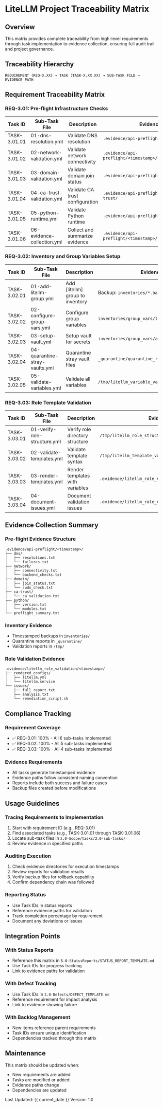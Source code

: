 # LiteLLM Project Traceability Matrix

## Overview

This matrix provides complete traceability from high-level requirements through task implementation to evidence collection, ensuring full audit trail and project governance.

## Traceability Hierarchy

```
REQUIREMENT (REQ-X.XX) → TASK (TASK-X.XX.XX) → SUB-TASK FILE → EVIDENCE PATH
```

## Requirement Traceability Matrix

### REQ-3.01: Pre-flight Infrastructure Checks

| Task ID | Sub-Task File | Description | Evidence Path | Dependencies |
|---------|---------------|-------------|---------------|--------------|
| TASK-3.01.01 | 01-dns-resolution.yml | Validate DNS resolution | `.evidence/api-preflight/<timestamp>/dns/` | None |
| TASK-3.01.02 | 02-network-validation.yml | Validate network connectivity | `.evidence/api-preflight/<timestamp>/network/` | TASK-3.01.01 |
| TASK-3.01.03 | 03-domain-validation.yml | Validate domain join status | `.evidence/api-preflight/<timestamp>/domain/` | TASK-3.01.02 |
| TASK-3.01.04 | 04-ca-trust-validation.yml | Validate CA trust configuration | `.evidence/api-preflight/<timestamp>/ca-trust/` | TASK-3.01.03 |
| TASK-3.01.05 | 05-python-runtime.yml | Validate Python runtime | `.evidence/api-preflight/<timestamp>/python/` | TASK-3.01.04 |
| TASK-3.01.06 | 06-evidence-collection.yml | Collect and summarize evidence | `.evidence/api-preflight/<timestamp>/preflight_summary.txt` | All above |

### REQ-3.02: Inventory and Group Variables Setup

| Task ID | Sub-Task File | Description | Evidence Path | Dependencies |
|---------|---------------|-------------|---------------|--------------|
| TASK-3.02.01 | 01-add-litellm-group.yml | Add [litellm] group to inventory | Backup: `inventories/*.bak.<timestamp>` | REQ-3.01 complete |
| TASK-3.02.02 | 02-configure-group-vars.yml | Configure group variables | `inventories/group_vars/litellm/main.yml` | TASK-3.02.01 |
| TASK-3.02.03 | 03-setup-vault.yml | Setup vault for secrets | `inventories/group_vars/all/vault.yml` | TASK-3.02.02 |
| TASK-3.02.04 | 04-quarantine-stray-vaults.yml | Quarantine stray vault files | `_quarantine/quarantine_report_<timestamp>.txt` | TASK-3.02.03 |
| TASK-3.02.05 | 05-validate-variables.yml | Validate all variables | `/tmp/litellm_variable_validation_<timestamp>.txt` | All above |

### REQ-3.03: Role Template Validation

| Task ID | Sub-Task File | Description | Evidence Path | Dependencies |
|---------|---------------|-------------|---------------|--------------|
| TASK-3.03.01 | 01-verify-role-structure.yml | Verify role directory structure | `/tmp/litellm_role_structure_<timestamp>.txt` | REQ-3.02 complete |
| TASK-3.03.02 | 02-validate-templates.yml | Validate template syntax | `/tmp/litellm_template_validation_<timestamp>.txt` | TASK-3.03.01 |
| TASK-3.03.03 | 03-render-templates.yml | Render templates with variables | `.evidence/litellm_role_validation/<timestamp>/` | TASK-3.03.02 |
| TASK-3.03.04 | 04-document-issues.yml | Document validation issues | `.evidence/litellm_role_validation/<timestamp>/issues/` | TASK-3.03.03 |

## Evidence Collection Summary

### Pre-flight Evidence Structure
```
.evidence/api-preflight/<timestamp>/
├── dns/
│   ├── resolutions.txt
│   └── failures.txt
├── network/
│   ├── connectivity.txt
│   └── backend_checks.txt
├── domain/
│   ├── join_status.txt
│   └── sudo_check.txt
├── ca-trust/
│   └── ca_validation.txt
├── python/
│   ├── version.txt
│   └── modules.txt
└── preflight_summary.txt
```

### Inventory Evidence
- Timestamped backups in `inventories/`
- Quarantine reports in `_quarantine/`
- Validation reports in `/tmp/`

### Role Validation Evidence
```
.evidence/litellm_role_validation/<timestamp>/
├── rendered_configs/
│   ├── litellm.yml
│   └── litellm.service
└── issues/
    ├── full_report.txt
    ├── analysis.txt
    └── remediation_script.sh
```

## Compliance Tracking

### Requirement Coverage
- ✅ REQ-3.01: 100% - All 6 sub-tasks implemented
- ✅ REQ-3.02: 100% - All 5 sub-tasks implemented  
- ✅ REQ-3.03: 100% - All 4 sub-tasks implemented

### Evidence Requirements
- All tasks generate timestamped evidence
- Evidence paths follow consistent naming convention
- Reports include both success and failure cases
- Backup files created before modifications

## Usage Guidelines

### Tracing Requirements to Implementation
1. Start with requirement ID (e.g., REQ-3.01)
2. Find associated tasks (e.g., TASK-3.01.01 through TASK-3.01.06)
3. Locate sub-task files in `2.0-Scope/tasks/2.0-sub-tasks/`
4. Review evidence in specified paths

### Auditing Execution
1. Check evidence directories for execution timestamps
2. Review reports for validation results
3. Verify backup files for rollback capability
4. Confirm dependency chain was followed

### Reporting Status
- Use Task IDs in status reports
- Reference evidence paths for validation
- Track completion percentage by requirement
- Document any deviations or issues

## Integration Points

### With Status Reports
- Reference this matrix in `5.0-StatusReports/STATUS_REPORT_TEMPLATE.md`
- Use Task IDs for progress tracking
- Link to evidence paths for validation

### With Defect Tracking
- Use Task IDs in `3.0-Defects/DEFECT_TEMPLATE.md`
- Reference requirement for impact analysis
- Link to evidence showing failure

### With Backlog Management
- New items reference parent requirements
- Task IDs ensure unique identification
- Dependencies tracked through this matrix

## Maintenance

This matrix should be updated when:
- New requirements are added
- Tasks are modified or added
- Evidence paths change
- Dependencies are updated

Last Updated: {{ current_date }}
Version: 1.0